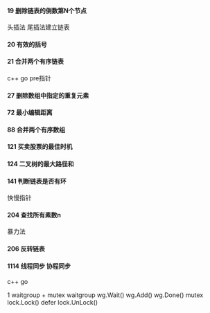 
#### 19 删除链表的倒数第N个节点
头插法 尾插法建立链表 


#### 20 有效的括号

#### 21 合并两个有序链表
c++ go 
pre指针

#### 27 删除数组中指定的重复元素

#### 72 最小编辑距离

#### 88 合并两个有序数组

#### 121 买卖股票的最佳时机

#### 124 二叉树的最大路径和

#### 141 判断链表是否有环
快慢指针


#### 204 查找所有素数n
暴力法

#### 206 反转链表


#### 1114  线程同步 协程同步
c++ go

1 waitgroup + mutex
waitgroup wg.Wait() wg.Add() wg.Done() 
mutex lock.Lock()  defer lock.UnLock()






